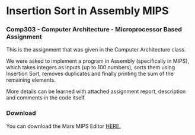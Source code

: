 # Insertion Sort in Assembly MIPS

### Comp303 - Computer Architecture - Microprocessor Based Assignment
This is the assignment that was given in the Computer Architecture class.

We were asked to implement a program in Assembly (specifically in MIPS), which takes integers as inputs (up to 100 numbers), sorts them using Insertion Sort, removes duplicates and finally printing the sum of the remaining elements.

More details can be learned with attached assignment report, description and comments in the code itself.

### Download

You can download the Mars MIPS Editor [HERE.](http://courses.missouristate.edu/KenVollmar/mars/index.htm)





